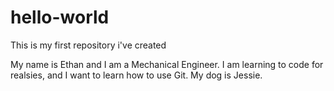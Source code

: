 # hello-world
This is my first repository i've created

My name is Ethan and I am a Mechanical Engineer. I am learning to code for realsies, and I want to learn how to use Git.
My dog is Jessie.
